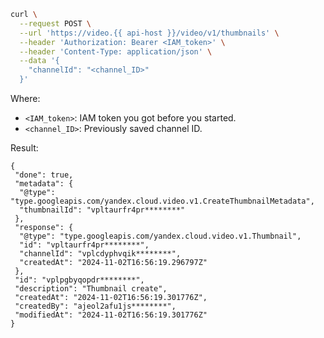 ```bash
curl \
  --request POST \
  --url 'https://video.{{ api-host }}/video/v1/thumbnails' \
  --header 'Authorization: Bearer <IAM_token>' \
  --header 'Content-Type: application/json' \
  --data '{
    "channelId": "<channel_ID>"
  }'
```

Where:
* `<IAM_token>`: IAM token you got before you started.
* `<channel_ID>`: Previously saved channel ID.

Result:

```text
{
 "done": true,
 "metadata": {
  "@type": "type.googleapis.com/yandex.cloud.video.v1.CreateThumbnailMetadata",
  "thumbnailId": "vpltaurfr4pr********"
 },
 "response": {
  "@type": "type.googleapis.com/yandex.cloud.video.v1.Thumbnail",
  "id": "vpltaurfr4pr********",
  "channelId": "vplcdyphvqik********",
  "createdAt": "2024-11-02T16:56:19.296797Z"
 },
 "id": "vplpgbyqopdr********",
 "description": "Thumbnail create",
 "createdAt": "2024-11-02T16:56:19.301776Z",
 "createdBy": "ajeol2afu1js********",
 "modifiedAt": "2024-11-02T16:56:19.301776Z"
}
```